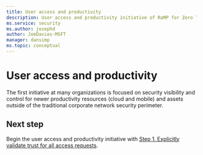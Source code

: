 ```yaml
---
title: User access and productivity
description: User access and productivity initiative of RaMP for Zero Trust
ms.service: security
ms.author: josephd
author: JoeDavies-MSFT
manager: dansimp
ms.topic: conceptual
---
```


# User access and productivity

The first initiative at many organizations is focused on security visibility and control for newer productivity resources (cloud and mobile) and assets outside of the traditional corporate network security perimeter. 

## Next step

Begin the user access and productivity initiative with [Step 1. Explicitly validate trust for all access requests](user-access-productivity-validate-trust.md).

